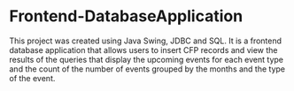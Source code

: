 # Frontend-DatabaseApplication

This project was created using Java Swing, JDBC and SQL.
It is a frontend database application that allows users to insert CFP records and view the results of the queries that display the upcoming events for each event type and the count of the number of events grouped by the months and the type of the event. 
